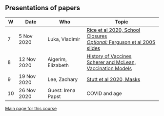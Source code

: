 
## Presentations of papers

| W | Date | Who | Topic |
|---|------|-----| ----- |
| 7 |  5 Nov 2020 | Luka, Vladimir | [Rice et al 2020, School Closures](./papers/Rice+20_BMJ_SchoolClosures.pdf)<br>[_Optional:_ Ferguson et al 2005](./papers/Ferg+05_Nature_FluContainment.pdf)<br>[slides](./papers/LukaVlad_PaperPresenationSlides.pdf) |
| 8 | 12 Nov 2020 | Aigerim, Elizabeth | [History of Vaccines](https://www.historyofvaccines.org/timeline/all)<br>[Scherer and McLean, Vaccination Models](./papers/ScheMcLe02_BritMedBull_VaccModels.pdf) |
| 9 | 19 Nov 2020 | Lee, Zachary | [Stutt et al 2020, Masks](./papers/Stut+20_PRSA_MasksLockdown.pdf) |
|10 | 26 Nov 2020 | Guest: Irena Papst | COVID and age |

[Main page for this course](https://davidearn.github.io/tmb2020/)
